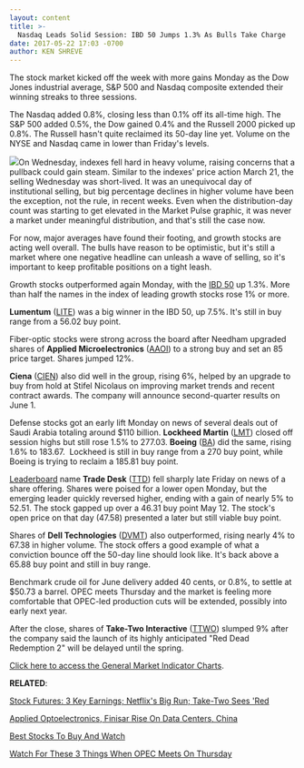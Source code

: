 ```yaml
---
layout: content
title: >-
  Nasdaq Leads Solid Session: IBD 50 Jumps 1.3% As Bulls Take Charge
date: 2017-05-22 17:03 -0700
author: KEN SHREVE
---
```








 The stock market kicked off the week with more gains Monday as the Dow Jones industrial average, S&P 500 and Nasdaq composite extended their winning streaks to three sessions.


The Nasdaq added 0.8%, closing less than 0.1% off its all-time high. The S&P 500 added 0.5%, the Dow gained 0.4% and the Russell 2000 picked up 0.8%. The Russell hasn't quite reclaimed its 50-day line yet. Volume on the NYSE and Nasdaq came in lower than Friday's levels.


![](https://www.investors.com/wp-content/uploads/2017/05/MP052217.png)On Wednesday, indexes fell hard in heavy volume, raising concerns that a pullback could gain steam. Similar to the indexes' price action March 21, the selling Wednesday was short-lived. It was an unequivocal day of institutional selling, but big percentage declines in higher volume have been the exception, not the rule, in recent weeks. Even when the distribution-day count was starting to get elevated in the Market Pulse graphic, it was never a market under meaningful distribution, and that's still the case now.


For now, major averages have found their footing, and growth stocks are acting well overall. The bulls have reason to be optimistic, but it's still a market where one negative headline can unleash a wave of selling, so it's important to keep profitable positions on a tight leash.


Growth stocks outperformed again Monday, with the [IBD 50](https://www.investors.com/stock-lists/ibd-50/ibd-50-performance/) up 1.3%. More than half the names in the index of leading growth stocks rose 1% or more.


**Lumentum** ([LITE](https://research.investors.com/quote.aspx?symbol=LITE)) was a big winner in the IBD 50, up 7.5%. It's still in buy range from a 56.02 buy point.


Fiber-optic stocks were strong across the board after Needham upgraded shares of **Applied Microelectronics** ([AAOI](https://research.investors.com/quote.aspx?symbol=AAOI)) to a strong buy and set an 85 price target. Shares jumped 12%.


**Ciena** ([CIEN](https://research.investors.com/quote.aspx?symbol=CIEN)) also did well in the group, rising 6%, helped by an upgrade to buy from hold at Stifel Nicolaus on improving market trends and recent contract awards. The company will announce second-quarter results on June 1.


Defense stocks got an early lift Monday on news of several deals out of Saudi Arabia totaling around $110 billion. **Lockheed Martin** ([LMT](https://research.investors.com/quote.aspx?symbol=LMT)) closed off session highs but still rose 1.5% to 277.03. **Boeing** ([BA](https://research.investors.com/quote.aspx?symbol=BA)) did the same, rising 1.6% to 183.67.  Lockheed is still in buy range from a 270 buy point, while Boeing is trying to reclaim a 185.81 buy point.


[Leaderboard](https://www.investors.com/leaderboard) name **Trade Desk** ([TTD](https://research.investors.com/quote.aspx?symbol=TTD)) fell sharply late Friday on news of a share offering. Shares were poised for a lower open Monday, but the emerging leader quickly reversed higher, ending with a gain of nearly 5% to 52.51. The stock gapped up over a 46.31 buy point May 12. The stock's open price on that day (47.58) presented a later but still viable buy point.


Shares of **Dell Technologies** ([DVMT](https://research.investors.com/quote.aspx?symbol=DVMT)) also outperformed, rising nearly 4% to 67.38 in higher volume. The stock offers a good example of what a conviction bounce off the 50-day line should look like. It's back above a 65.88 buy point and still in buy range.


Benchmark crude oil for June delivery added 40 cents, or 0.8%, to settle at $50.73 a barrel. OPEC meets Thursday and the market is feeling more comfortable that OPEC-led production cuts will be extended, possibly into early next year.


After the close, shares of **Take-Two Interactive** ([TTWO](https://research.investors.com/quote.aspx?symbol=TTWO)) slumped 9% after the company said the launch of its highly anticipated "Red Dead Redemption 2" will be delayed until the spring.


[Click here to access the General Market Indicator Charts](https://www.investors.com/wp-content/uploads/2017/05/IBD2205152820GMI.pdf).


**RELATED**:


[Stock Futures: 3 Key Earnings; Netflix's Big Run; Take-Two Sees 'Red](https://www.investors.com/market-trend/stock-market-today/stock-futures-3-key-earnings-netflixs-big-run-take-two-sees-red/)


[Applied Optoelectronics, Finisar Rise On Data Centers, China](https://www.investors.com/news/technology/applied-optoelectronics-finisar-rise-on-data-centers-china/)


[Best Stocks To Buy And Watch](https://www.investors.com/stock-lists/stocks-to-watch-top-rated-ipos-big-caps-and-growth-stocks/)


[Watch For These 3 Things When OPEC Meets On Thursday](https://www.investors.com/news/the-big-questions-opec-must-answer-at-its-meeting-thursday/)




